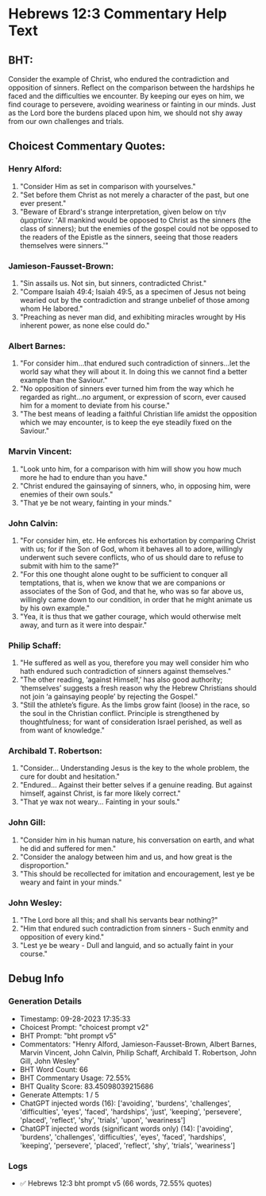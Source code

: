 # Hebrews 12:3 Commentary Help Text

## BHT:
Consider the example of Christ, who endured the contradiction and opposition of sinners. Reflect on the comparison between the hardships he faced and the difficulties we encounter. By keeping our eyes on him, we find courage to persevere, avoiding weariness or fainting in our minds. Just as the Lord bore the burdens placed upon him, we should not shy away from our own challenges and trials.

## Choicest Commentary Quotes:
### Henry Alford:
1. "Consider Him as set in comparison with yourselves."
2. "Set before them Christ as not merely a character of the past, but one ever present."
3. "Beware of Ebrard's strange interpretation, given below on τὴν ἁμαρτίαν: 'All mankind would be opposed to Christ as the sinners (the class of sinners); but the enemies of the gospel could not be opposed to the readers of the Epistle as the sinners, seeing that those readers themselves were sinners.'"

### Jamieson-Fausset-Brown:
1. "Sin assails us. Not sin, but sinners, contradicted Christ."
2. "Compare Isaiah 49:4; Isaiah 49:5, as a specimen of Jesus not being wearied out by the contradiction and strange unbelief of those among whom He labored."
3. "Preaching as never man did, and exhibiting miracles wrought by His inherent power, as none else could do."

### Albert Barnes:
1. "For consider him...that endured such contradiction of sinners...let the world say what they will about it. In doing this we cannot find a better example than the Saviour."
2. "No opposition of sinners ever turned him from the way which he regarded as right...no argument, or expression of scorn, ever caused him for a moment to deviate from his course."
3. "The best means of leading a faithful Christian life amidst the opposition which we may encounter, is to keep the eye steadily fixed on the Saviour."

### Marvin Vincent:
1. "Look unto him, for a comparison with him will show you how much more he had to endure than you have."
2. "Christ endured the gainsaying of sinners, who, in opposing him, were enemies of their own souls."
3. "That ye be not weary, fainting in your minds."

### John Calvin:
1. "For consider him, etc. He enforces his exhortation by comparing Christ with us; for if the Son of God, whom it behaves all to adore, willingly underwent such severe conflicts, who of us should dare to refuse to submit with him to the same?"
2. "For this one thought alone ought to be sufficient to conquer all temptations, that is, when we know that we are companions or associates of the Son of God, and that he, who was so far above us, willingly came down to our condition, in order that he might animate us by his own example."
3. "Yea, it is thus that we gather courage, which would otherwise melt away, and turn as it were into despair."

### Philip Schaff:
1. "He suffered as well as you, therefore you may well consider him who hath endured such contradiction of sinners against themselves."
2. "The other reading, ‘against Himself,’ has also good authority; ‘themselves’ suggests a fresh reason why the Hebrew Christians should not join ‘a gainsaying people’ by rejecting the Gospel."
3. "Still the athlete’s figure. As the limbs grow faint (loose) in the race, so the soul in the Christian conflict. Principle is strengthened by thoughtfulness; for want of consideration Israel perished, as well as from want of knowledge."

### Archibald T. Robertson:
1. "Consider... Understanding Jesus is the key to the whole problem, the cure for doubt and hesitation."
2. "Endured... Against their better selves if a genuine reading. But against himself, against Christ, is far more likely correct."
3. "That ye wax not weary... Fainting in your souls."

### John Gill:
1. "Consider him in his human nature, his conversation on earth, and what he did and suffered for men." 
2. "Consider the analogy between him and us, and how great is the disproportion." 
3. "This should be recollected for imitation and encouragement, lest ye be weary and faint in your minds."

### John Wesley:
1. "The Lord bore all this; and shall his servants bear nothing?"
2. "Him that endured such contradiction from sinners - Such enmity and opposition of every kind."
3. "Lest ye be weary - Dull and languid, and so actually faint in your course."


## Debug Info
### Generation Details
- Timestamp: 09-28-2023 17:35:33
- Choicest Prompt: "choicest prompt v2"
- BHT Prompt: "bht prompt v5"
- Commentators: "Henry Alford, Jamieson-Fausset-Brown, Albert Barnes, Marvin Vincent, John Calvin, Philip Schaff, Archibald T. Robertson, John Gill, John Wesley"
- BHT Word Count: 66
- BHT Commentary Usage: 72.55%
- BHT Quality Score: 83.45098039215686
- Generate Attempts: 1 / 5
- ChatGPT injected words (16):
	['avoiding', 'burdens', 'challenges', 'difficulties', 'eyes', 'faced', 'hardships', 'just', 'keeping', 'persevere', 'placed', 'reflect', 'shy', 'trials', 'upon', 'weariness']
- ChatGPT injected words (significant words only) (14):
	['avoiding', 'burdens', 'challenges', 'difficulties', 'eyes', 'faced', 'hardships', 'keeping', 'persevere', 'placed', 'reflect', 'shy', 'trials', 'weariness']

### Logs
- ✅ Hebrews 12:3 bht prompt v5 (66 words, 72.55% quotes)